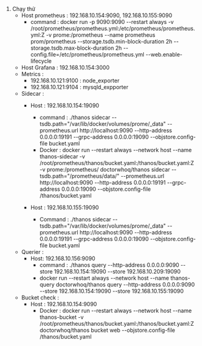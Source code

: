 1. Chạy thử 
    - Host prometheus : 192.168.10.154:9090, 192.168.10.155:9090 
        - command : docker run -p 9090:9090 --restart always -v /root/prometheus/prometheus.yml:/etc/prometheus/prometheus.yml:Z -v prome:/prometheus --name prometheus  prom/prometheus --storage.tsdb.min-block-duration 2h --storage.tsdb.max-block-duration 2h --config.file=/etc/prometheus/prometheus.yml --web.enable-lifecycle
    - Host Grafana : 192.168.10.154:3000
    - Metrics : 
        - 192.168.10.121:9100 : node_exporter
        - 192.168.10.121:9104 : mysqld_expporter
    - Sidecar : 
        - Host : 192.168.10.154:19090
            - command : ./thanos sidecar  --tsdb.path="/var/lib/docker/volumes/prome/_data" --prometheus.url http://localhost:9090   --http-address 0.0.0.0:19191 --grpc-address  0.0.0.0:19090 --objstore.config-file bucket.yaml 
            - Docker :  docker run --restart always --network host --name thanos-sidecar -v /root/prometheus/thanos/bucket.yaml:/thanos/bucket.yaml:Z -v prome:/prometheus/ doctorwhoq/thanos  sidecar  --tsdb.path="/prometheus/data/" --prometheus.url http://localhost:9090   --http-address 0.0.0.0:19191 --grpc-address  0.0.0.0:19090 --objstore.config-file /thanos/bucket.yaml

        - Host : 192.168.10.155:19090
            - Command : ./thanos sidecar  --tsdb.path="/var/lib/docker/volumes/prome/_data" --prometheus.url http://localhost:9090   --http-address 0.0.0.0:19191 --grpc-address  0.0.0.0:19090 --objstore.config-file bucket.yaml 
    - Querier : 
        - Host: 192.168.10.156:9090
            - command : ./thanos query --http-address 0.0.0.0:9090 --store 192.168.10.154:19090 --store 192.168.10.209:19090       
            - docker run --restart always --network host --name thanos-query doctorwhoq/thanos query --http-address 0.0.0.0:9090 --store 192.168.10.154:19090 --store 192.168.10.155:19090
    - Bucket check : 
        - Host : 192.168.10.154:9090
            - Docker : docker run --restart always --network host --name thanos-bucket -v /root/prometheus/thanos/bucket.yaml:/thanos/bucket.yaml:Z  doctorwhoq/thanos bucket web --objstore.config-file /thanos/bucket.yaml